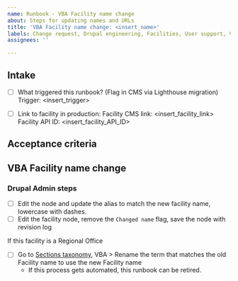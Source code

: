 ```yaml
---
name: Runbook - VBA Facility name change
about: Steps for updating names and URLs
title: 'VBA Facility name change: <insert_name>'
labels: Change request, Drupal engineering, Facilities, User support, VA.gov frontend, VBA
assignees: ''

---
```


## Intake
- [ ] What triggered this runbook? (Flag in CMS via Lighthouse migration)
Trigger: <insert_trigger>

- [ ] Link to facility in production:
Facility CMS link: <insert_facility_link>
Facility API ID: <insert_facility_API_ID>

## Acceptance criteria

## VBA Facility name change


### Drupal Admin steps
- [ ] Edit the node and update the alias to match the new facility name, lowercase with dashes.
- [ ] Edit the facility node, remove the `Changed name` flag, save the node with revision log

If this facility is a Regional Office
- [ ] Go to [Sections taxonomy]( https://prod.cms.va.gov/admin/structure/taxonomy/manage/administration/overview), VBA > Rename the term that matches the old Facility name to use the new Facility name
    * If this process gets automated, this runbook can be retired.
